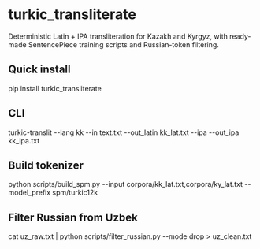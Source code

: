 # turkic_transliterate

Deterministic Latin + IPA transliteration for Kazakh and Kyrgyz, with ready-made
SentencePiece training scripts and Russian-token filtering.

## Quick install
pip install turkic_transliterate

## CLI
turkic-translit --lang kk --in text.txt --out_latin kk_lat.txt --ipa --out_ipa kk_ipa.txt

## Build tokenizer
python scripts/build_spm.py --input corpora/kk_lat.txt,corpora/ky_lat.txt --model_prefix spm/turkic12k

## Filter Russian from Uzbek
cat uz_raw.txt | python scripts/filter_russian.py --mode drop > uz_clean.txt
